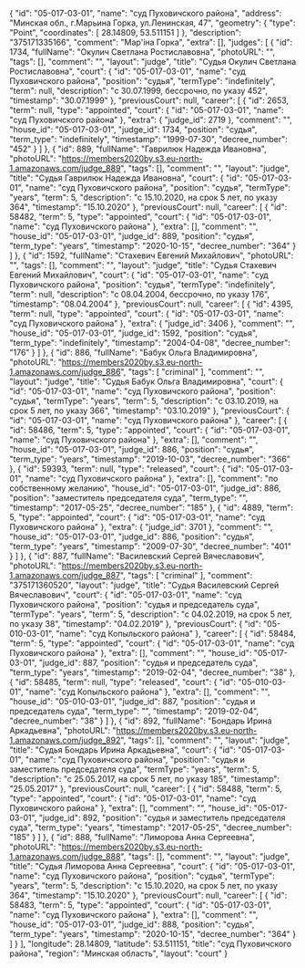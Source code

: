 {
    "id": "05-017-03-01",
    "name": "суд Пуховичского района",
    "address": "Минская обл., г.Марьина Горка, ул.Ленинская, 47",
    "geometry": {
        "type": "Point",
        "coordinates": [
            28.14809,
            53.511151
        ]
    },
    "description": "375171335166",
    "comment": "Мар'іна Горка",
    "extra": [],
    "judges": [
        {
            "id": 1734,
            "fullName": "Окулич Светлана Ростиславовна",
            "photoURL": "",
            "tags": [],
            "comment": "",
            "layout": "judge",
            "title": "Судья Окулич Светлана Ростиславовна",
            "court": {
                "id": "05-017-03-01",
                "name": "суд Пуховичского района",
                "position": "судья",
                "termType": "indefinitely",
                "term": null,
                "description": "c 30.07.1999, бессрочно, по указу 452",
                "timestamp": "30.07.1999"
            },
            "previousCourt": null,
            "career": [
                {
                    "id": 2653,
                    "term": null,
                    "type": "appointed",
                    "court": {
                        "id": "05-017-03-01",
                        "name": "суд Пуховичского района"
                    },
                    "extra": {
                        "judge_id": 2719
                    },
                    "comment": "",
                    "house_id": "05-017-03-01",
                    "judge_id": 1734,
                    "position": "судья",
                    "term_type": "indefinitely",
                    "timestamp": "1999-07-30",
                    "decree_number": "452"
                }
            ]
        },
        {
            "id": 889,
            "fullName": "Гаврилюк Надежда Ивановна",
            "photoURL": "https://members2020by.s3.eu-north-1.amazonaws.com/judge_889",
            "tags": [],
            "comment": "",
            "layout": "judge",
            "title": "Судья Гаврилюк Надежда Ивановна",
            "court": {
                "id": "05-017-03-01",
                "name": "суд Пуховичского района",
                "position": "судья",
                "termType": "years",
                "term": 5,
                "description": "c 15.10.2020, на срок 5 лет, по указу 364",
                "timestamp": "15.10.2020"
            },
            "previousCourt": null,
            "career": [
                {
                    "id": 58482,
                    "term": 5,
                    "type": "appointed",
                    "court": {
                        "id": "05-017-03-01",
                        "name": "суд Пуховичского района"
                    },
                    "extra": [],
                    "comment": "",
                    "house_id": "05-017-03-01",
                    "judge_id": 889,
                    "position": "судья",
                    "term_type": "years",
                    "timestamp": "2020-10-15",
                    "decree_number": "364"
                }
            ]
        },
        {
            "id": 1592,
            "fullName": "Стахевич Евгений Михайлович",
            "photoURL": "",
            "tags": [],
            "comment": "",
            "layout": "judge",
            "title": "Судья Стахевич Евгений Михайлович",
            "court": {
                "id": "05-017-03-01",
                "name": "суд Пуховичского района",
                "position": "судья",
                "termType": "indefinitely",
                "term": null,
                "description": "c 08.04.2004, бессрочно, по указу 176",
                "timestamp": "08.04.2004"
            },
            "previousCourt": null,
            "career": [
                {
                    "id": 4395,
                    "term": null,
                    "type": "appointed",
                    "court": {
                        "id": "05-017-03-01",
                        "name": "суд Пуховичского района"
                    },
                    "extra": {
                        "judge_id": 3406
                    },
                    "comment": "",
                    "house_id": "05-017-03-01",
                    "judge_id": 1592,
                    "position": "судья",
                    "term_type": "indefinitely",
                    "timestamp": "2004-04-08",
                    "decree_number": "176"
                }
            ]
        },
        {
            "id": 886,
            "fullName": "Бабук Ольга Владимировна",
            "photoURL": "https://members2020by.s3.eu-north-1.amazonaws.com/judge_886",
            "tags": [
                "criminal"
            ],
            "comment": "",
            "layout": "judge",
            "title": "Судья Бабук Ольга Владимировна",
            "court": {
                "id": "05-017-03-01",
                "name": "суд Пуховичского района",
                "position": "судья",
                "termType": "years",
                "term": 5,
                "description": "c 03.10.2019, на срок 5 лет, по указу 366",
                "timestamp": "03.10.2019"
            },
            "previousCourt": {
                "id": "05-017-03-01",
                "name": "суд Пуховичского района"
            },
            "career": [
                {
                    "id": 58486,
                    "term": 5,
                    "type": "appointed",
                    "court": {
                        "id": "05-017-03-01",
                        "name": "суд Пуховичского района"
                    },
                    "extra": [],
                    "comment": "",
                    "house_id": "05-017-03-01",
                    "judge_id": 886,
                    "position": "судья",
                    "term_type": "years",
                    "timestamp": "2019-10-03",
                    "decree_number": "366"
                },
                {
                    "id": 59393,
                    "term": null,
                    "type": "released",
                    "court": {
                        "id": "05-017-03-01",
                        "name": "суд Пуховичского района"
                    },
                    "extra": [],
                    "comment": "по собственному желанию",
                    "house_id": "05-017-03-01",
                    "judge_id": 886,
                    "position": "заместитель председателя суда",
                    "term_type": "",
                    "timestamp": "2017-05-25",
                    "decree_number": "185"
                },
                {
                    "id": 4889,
                    "term": 5,
                    "type": "appointed",
                    "court": {
                        "id": "05-017-03-01",
                        "name": "суд Пуховичского района"
                    },
                    "extra": {
                        "judge_id": 3701
                    },
                    "comment": "",
                    "house_id": "05-017-03-01",
                    "judge_id": 886,
                    "position": "судья",
                    "term_type": "years",
                    "timestamp": "2009-07-30",
                    "decree_number": "401"
                }
            ]
        },
        {
            "id": 887,
            "fullName": "Василевский Сергей Вячеславович",
            "photoURL": "https://members2020by.s3.eu-north-1.amazonaws.com/judge_887",
            "tags": [
                "criminal"
            ],
            "comment": "375171360520",
            "layout": "judge",
            "title": "Судья Василевский Сергей Вячеславович",
            "court": {
                "id": "05-017-03-01",
                "name": "суд Пуховичского района",
                "position": "судья и председатель суда",
                "termType": "years",
                "term": 5,
                "description": "c 04.02.2019, на срок 5 лет, по указу 38",
                "timestamp": "04.02.2019"
            },
            "previousCourt": {
                "id": "05-010-03-01",
                "name": "суд Копыльского района"
            },
            "career": [
                {
                    "id": 58484,
                    "term": 5,
                    "type": "appointed",
                    "court": {
                        "id": "05-017-03-01",
                        "name": "суд Пуховичского района"
                    },
                    "extra": [],
                    "comment": "",
                    "house_id": "05-017-03-01",
                    "judge_id": 887,
                    "position": "судья и председатель суда",
                    "term_type": "years",
                    "timestamp": "2019-02-04",
                    "decree_number": "38"
                },
                {
                    "id": 58485,
                    "term": null,
                    "type": "released",
                    "court": {
                        "id": "05-010-03-01",
                        "name": "суд Копыльского района"
                    },
                    "extra": [],
                    "comment": "",
                    "house_id": "05-010-03-01",
                    "judge_id": 887,
                    "position": "судья и председатель суда",
                    "term_type": "",
                    "timestamp": "2019-02-04",
                    "decree_number": "38"
                }
            ]
        },
        {
            "id": 892,
            "fullName": "Бондарь Ирина Аркадьевна",
            "photoURL": "https://members2020by.s3.eu-north-1.amazonaws.com/judge_892",
            "tags": [],
            "comment": "",
            "layout": "judge",
            "title": "Судья Бондарь Ирина Аркадьевна",
            "court": {
                "id": "05-017-03-01",
                "name": "суд Пуховичского района",
                "position": "судья и заместитель председателя суда",
                "termType": "years",
                "term": 5,
                "description": "c 25.05.2017, на срок 5 лет, по указу 185",
                "timestamp": "25.05.2017"
            },
            "previousCourt": null,
            "career": [
                {
                    "id": 58488,
                    "term": 5,
                    "type": "appointed",
                    "court": {
                        "id": "05-017-03-01",
                        "name": "суд Пуховичского района"
                    },
                    "extra": [],
                    "comment": "",
                    "house_id": "05-017-03-01",
                    "judge_id": 892,
                    "position": "судья и заместитель председателя суда",
                    "term_type": "years",
                    "timestamp": "2017-05-25",
                    "decree_number": "185"
                }
            ]
        },
        {
            "id": 888,
            "fullName": "Лиморова Анна Сергеевна",
            "photoURL": "https://members2020by.s3.eu-north-1.amazonaws.com/judge_888",
            "tags": [],
            "comment": "",
            "layout": "judge",
            "title": "Судья Лиморова Анна Сергеевна",
            "court": {
                "id": "05-017-03-01",
                "name": "суд Пуховичского района",
                "position": "судья",
                "termType": "years",
                "term": 5,
                "description": "c 15.10.2020, на срок 5 лет, по указу 364",
                "timestamp": "15.10.2020"
            },
            "previousCourt": null,
            "career": [
                {
                    "id": 58483,
                    "term": 5,
                    "type": "appointed",
                    "court": {
                        "id": "05-017-03-01",
                        "name": "суд Пуховичского района"
                    },
                    "extra": [],
                    "comment": "",
                    "house_id": "05-017-03-01",
                    "judge_id": 888,
                    "position": "судья",
                    "term_type": "years",
                    "timestamp": "2020-10-15",
                    "decree_number": "364"
                }
            ]
        }
    ],
    "longitude": 28.14809,
    "latitude": 53.511151,
    "title": "суд Пуховичского района",
    "region": "Минская область",
    "layout": "court"
}